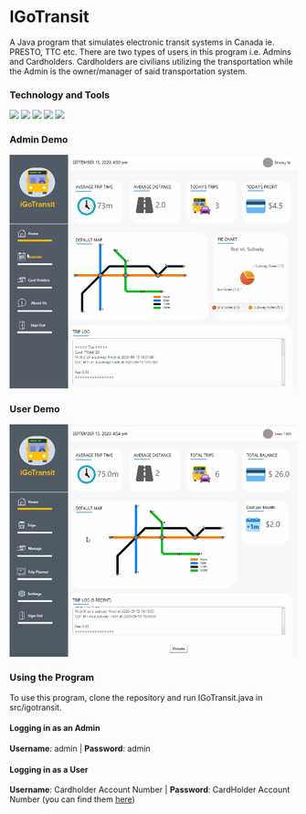# IGoTransit
A Java program that simulates electronic transit systems in Canada ie. PRESTO, TTC etc. There are two types of users in this program i.e. Admins and Cardholders. Cardholders are civilians utilizing the transportation while the Admin is the owner/manager of said transportation system. 





### Technology and Tools
![](https://img.shields.io/badge/Code-Java-informational?style=flat&logo=logo_name&logoColor=white&color=dbaf35) ![](https://img.shields.io/badge/Code-CSS-informational?style=flat&logo=logo_name&logoColor=white&color=dbaf35) ![](https://img.shields.io/badge/GUI-JavaFX-informational?style=flat&logo=logo_name&logoColor=white&color=dbaf35) ![](https://img.shields.io/badge/Editor-Eclipse-informational?style=flat&logo=logo_name&logoColor=white&color=dbaf35) ![](https://img.shields.io/badge/OS-Windows-informational?style=flat&logo=logo_name&logoColor=white&color=dbaf35) 


### Admin Demo
![](src/igotransit/assets/AdminDemo.gif)

### User Demo
![](src/igotransit/assets/UserDemo.gif)

### Using the Program
To use this program, clone the repository and run IGoTransit.java in src/igotransit. 

#### Logging in as an Admin
**Username**: admin | **Password**: admin 

#### Logging in as a User
**Username**: Cardholder Account Number | **Password**: CardHolder Account Number 
(you can find them [here](../main/src/testing-files/CardHolders.txt))
   
